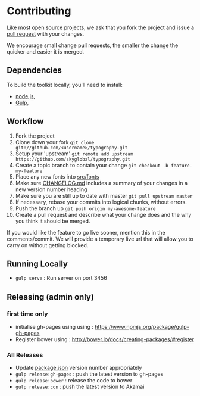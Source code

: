 # Contributing

Like most open source projects, we ask that you fork the project and issue a [pull request](#pull-requests) with your changes.

We encourage small change pull requests, the smaller the change the quicker and easier it is merged.

## Dependencies

To build the toolkit locally, you'll need to install:
 * [node.js](http://nodejs.org),
 * [Gulp](http://gulpjs.com),


## Workflow

1. Fork the project
2. Clone down your fork
`git clone git://github.com/<username>/typography.git`
3. Setup your 'upstream'
`git remote add upstream https://github.com/skyglobal/typography.git`
4. Create a topic branch to contain your change
`git checkout -b feature-my-feature`
5. Place any new fonts into [src/fonts](/src/fonts)
6. Make sure [CHANGELOG.md](./CHANGELOG.md) includes a summary of your changes in a new version number heading
7. Make sure you are still up to date with master
`git pull upstream master`
8. If necessary, rebase your commits into logical chunks, without errors.
9. Push the branch up 
`git push origin my-awesome-feature`
10. Create a pull request and describe what your change does and the why you think it should be merged.

If you would like the feature to go live sooner, mention this in the comments/commit. We will provide a temporary live url that will allow you to carry on without getting blocked.

## Running Locally

 * `gulp serve` :  Run server on port 3456
 
## Releasing (admin only)

### first time only
 * initialise gh-pages using using : https://www.npmjs.org/package/gulp-gh-pages
 * Register bower using : http://bower.io/docs/creating-packages/#register
 
### All Releases
 * Update [package.json](package.json) version number appropriately
 * `gulp release:gh-pages` : push the latest version to gh-pages
 * `gulp release:bower` : release the code to bower
 * `gulp release:cdn` : push the latest version to Akamai